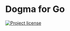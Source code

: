 # Dogma for Go

[![Project license](https://img.shields.io/badge/license-Public%20Domain-blue.svg)](https://unlicense.org)
